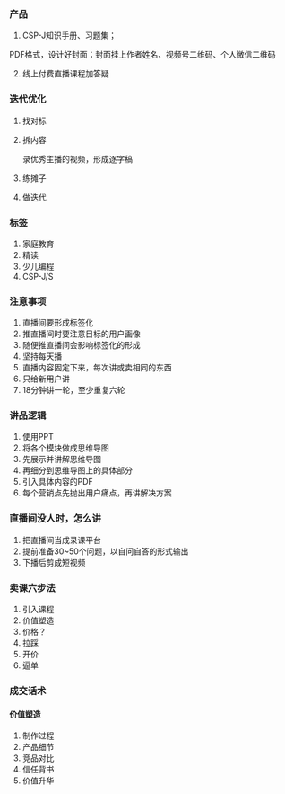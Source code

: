 ### 产品

1. CSP-J知识手册、习题集；

​	PDF格式，设计好封面；封面挂上作者姓名、视频号二维码、个人微信二维码

2. 线上付费直播课程加答疑



### 迭代优化

1.  找对标

2. 拆内容

   录优秀主播的视频，形成逐字稿

3. 练摊子

4. 做迭代



### 标签

1. 家庭教育
2. 精读
3. 少儿编程
4. CSP-J/S



### 注意事项

1. 直播间要形成标签化
2. 推直播间时要注意目标的用户画像
3. 随便推直播间会影响标签化的形成
4. 坚持每天播
5. 直播内容固定下来，每次讲或卖相同的东西
6. 只给新用户讲
7. 18分钟讲一轮，至少重复六轮



### 讲品逻辑

1. 使用PPT
2. 将各个模块做成思维导图
3. 先展示并讲解思维导图
4. 再细分到思维导图上的具体部分
5. 引入具体内容的PDF
6. 每个营销点先抛出用户痛点，再讲解决方案



### 直播间没人时，怎么讲

1. 把直播间当成录课平台
2. 提前准备30~50个问题，以自问自答的形式输出
3. 下播后剪成短视频



### 卖课六步法

1. 引入课程
2. 价值塑造
3. 价格？
4. 拉踩
5. 开价
6. 逼单



### 成交话术

#### 价值塑造

1. 制作过程
2. 产品细节
3. 竞品对比
4. 信任背书
5. 价值升华
